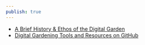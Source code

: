 ```yaml
---  
publish: true  
---  
```

  
  
- [A Brief History & Ethos of the Digital Garden](https://maggieappleton.com/garden-history)  
- [Digital Gardening Tools and Resources on GitHub](https://github.com/MaggieAppleton/digital-gardeners)